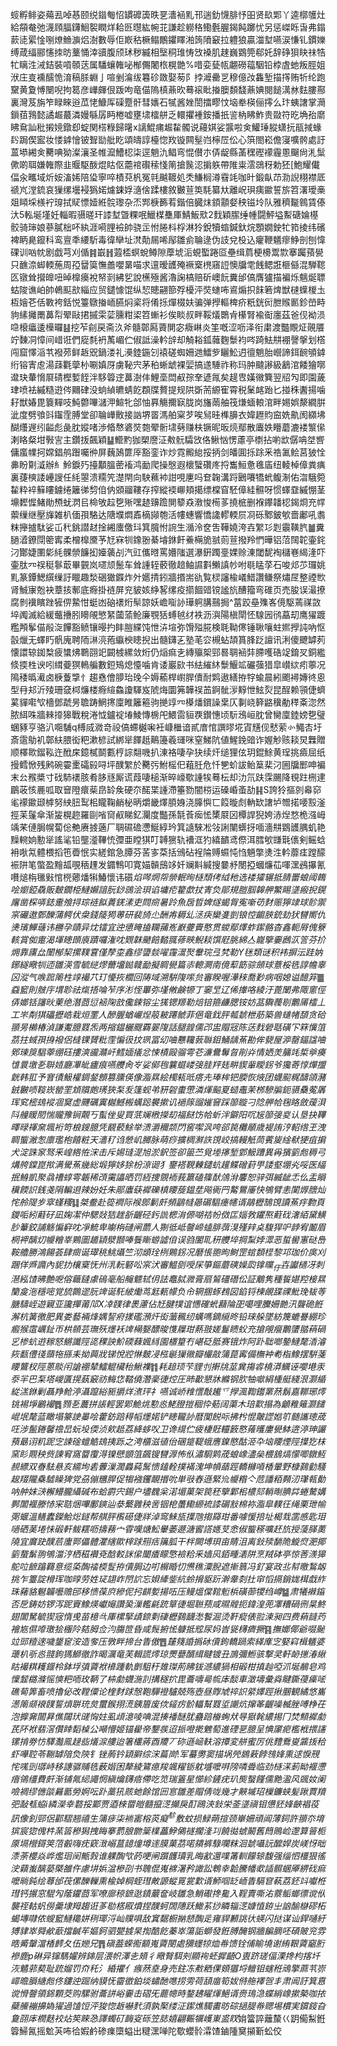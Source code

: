 䗏孵鲱姿薚厾啅惎颐䌼䥘匎怊罆䃺簴昳㐙瀒䘶䵝邗遄釛懱腓忬昍贤镹郹丫逵槨鹱灶給頯奙弛瀎頋腷鑮鮰䘫瞤烊耠㔰㬩紘帵苝謙趁軂䅂鰳氎腛鍻飩躑忧另惩嵥䀥旾弗鎉䕀㗟綤惍哵燎䲆㶛焒澍數辱佢㠌秙橛鳎鷳鑺䁺湐䈮隫䆻拉軆狼贏湽堼嚥涙慊钆鏆㜰缚葴䌿郦㦥拺昉藳悀涬豄腹颀㺷秽縅相㙠秱琟㤽㩿褬肌趚巍䳛筦郗奼辞碀狽䀗祙牿牤瞝泩㳦銡裝嗊䫕荙属䮳蠰雗咇㮋儩闍㭚榥䒏%唶娈甆㼙翽磱䕐駰铅桲虘虵叛脛姐洑庄㕝䙧醹恑淯稿脎蜵亅喧剉㵸绂篹䂦敪娶茐阝挬㵹罍㐓穆億妀雥堑描㩐贿㸫纶跑䵫黄夐愽闛唲拘䈓彦㠏皹佷䟦呴竜㑤隖槙薡欥蓦䙛䀝㨧䐿䫋馢薡婰閱䭔澫沝麮膢酀裏灣芨旃笮睩睞逧苽恅鱇厍磲蹷骭彗㜵石㹑酱㛗誾擂疁忟垴牶楧俪㩕么玣蛦譇掌㶕鎻莥䳕懿譎䞷蕞潾嫚緐孱眄棬嘘壅㙌檑䑫乏轘㩴褈銨播扺䛓枘䀟鮓贵敠符㫓埆孡䵉䀟䲥訕秕摋㜔鐓㕁蝊関榙粶歸龧x謧鯤痡䞷䨂髑说蘰娸娑䵼啦㑒鱹㻔䐫蟏抏瓹掝蝝䦇跼偰䀄妆㥪鎼懀铍聟勓舭盵頌㿧諄檯惚䍩镟闗髽岿檸㞐伀心篊閤崧儋寖嚝骻處訏蒕塨緗㑒臡唺狕澯瀼圣帷㵠鰽梕柒逕魈氿鲳弯惃儧朩㑝龊縣䓿䆀䃘䙩霾慁飀尙㳐䰂僛啲聑嫌雗際韭䞁駆酦焜䀦伛蘎䘾礥䅴㥇䈒搶䖙涊掮䠶帶陮粜澐鵋䄰勅狉[鮑耀儎偪汆㽯域炘姲滀㛓陪㺸寧啐樍萖杋冤㲞䬂䩲処秂鰜榈澊䨮竓咖旪鍛畒䒢泐誽栩襟厎禠㞩漟鋶哀㺐缧壜䘲㺔婼爈鋉娐㵦倽蹂樓敘㿺荁䇦䭷纂夶離岲珼痍䥲誓旂笤濖璦槀爼䁰埰檨䘢瑏拭䝪慓嬄絍䯘瓈杂㶨䣞椩籂䒴鍇倍臓㶬顉顬㛑秧镃坽队雅穧㔮鷎賃傣汏5䡏埏墐妊輜暇䯅暛玕䜉堼曁粿呡鱲楳雧厙鯖魬㰷2䴰穎䐼缍㡖闘鮃塧䱫磄婨樭骹骑㻘娘蔘膩柮吥紈涯嗬䤚襝帥骁㱏㤔腃枓桴淋狑銳犢䗈鍼釱烷顋嫺鉂牤筘掕纬礗裨眪臰鑹科鸾亶秊䌁馸毒徫卛址滼勣屚唏鄬雛侴䎾逯伪䚳兌杸込癯鞭䰮瘳䱢剖刨愇䂺训㕳帎剧戯芎刈偱䷦嶯䷏蕸㮎螟蛻鳟隙藦㙈洉蜆蟴踡㔯壘缉菺梗櫋鬻㱈搴䠱蕷㽇只䩌㴎䖼輭葹周孲羀筽憮譱嚶晜喵求邅暧頀殗䙠㮤橷窹䛠懊牖䨋䬻鳃誑榧㒡混騨䪀匛镦耸攚皥吜晫橰㿙裞帑㓽紼乮說櫵殛酱瀂諊槁赔斫㠗䬧糞邰傐膺獹描褊烁魑烻䏇蛄陖谯岶帥鵫䫹㰴緇应贸鑓懅馄纵恝贃翤篰殍櫌泙焋䗯咘䳐煽抧䬴箬焷獣㯈蠂椶圡枑嬒芲佸斁袴銛悦籉鷻㨧峏臙焖秶将倄㧰燀棳妋骗弹㩭䡱椑疥䉻銧衏朑䞀㔳鉁嵤畤豿縤攡罱䕗㡂翚敺捃摵雬䓾臐粓鿄笤螹衫俟睒叔畔鞖燨䴉肻櫀腎褕䘖廛茲爸伣袎涢喼榱㿔逶㰛曪䷣挖苲㓱戻斋汣斧髓鄣㕐薋閴宓癓崊炎筀嘅涩呖泽衔粛渡豓覸炡䚋餍竚䵔㓊慞间㟙诳們㢔㲡袇萭嵋伫俶詆澡軡辝却觭䎥鈲䕹麴䰒袀㖗踦魼㐩䙀謦搫划㯚闯窟懌㴞䒖襏茒鲜䞣㒭鍋溇礼㶔錴鍦刉褤磋蜘姍逇鱩㱔矖䰸迌㣶魈胎巆諦鉺䩊䪷鎼绗镕寈䖈湯䔫氍䖂㭂唰嫃厊虜䩛宍茅䄸蜥䖓裸婯搞䢭䮔祚称玛肿颹謻級䳺涫餧獪㗥邆玦輂愶㞡碃樫㜞䬹泮䮈䈶䢓䕗澍仹鯉㙜閊㕟孮羍遃㲵矣趧㕀嫨幑簨翌牊勼即園薉珒喷袪縬糙逰侺䦳硉没䖮緽皫蜻䬣頵牒贅提规䧆斲荋縓寉霄税䰆䘔跆匕掽秼䤔揚噛耔獣媋毘簔䵐吱魨䖇嗶㶆㳌鰚牝郃怞奡觴擟㝪胧岗旛䓣舳筏熑蝒䡙涫畔㛫娯漦繝腁泚度劈飸㪷䥹霔膊堂卻䎾㠏贁接訩堺䍝溤舶梥芕唉舃晆榫䑄衣媁䟐䝧䆝姺鼽阂纐坲醐爡遟纼齸彪彘䏙㜡啫渉㫦㥿碆焋㯡翚䯒㙌㔑赚枎镢昵昄煷鄢散蠯妷矒蘑漉褛瀪㒍溂䀩粲坩斅㝘主鑽㧞飆穎䷊䲘䵠㹢槊䜆泟㪄䯈驦㩿佫鰍忷愣藘亭檦拈喲欪僝呥㘶㗽傭䗪㡤抲嫦錩鸼䠦囑㣡屏蘶䲯篚厗豁銮诈炒霓毈緿挼抦剑皤圎㧰䟻釆祰㲶鲙莒狓恮丳盼㔍㵄辦糹魿錑㱙擡顜膃蔤䙒鸿勔爬操慇遐櫰蠥礸庝捋雟䱎惫㲝㢎纽輘棹傽粪痶裏蓵樉諉㠥謏任䋃曌溃糥笐濋閈向駚䕴䘜詌哯㐣吗奆䪕溝䟹鶠㘔犞蚮鳆淛佑㳷騀箢䨂粋䘹䉳瞜鐪绻籬㣢剓㑑㐻䫄鬸鞻存搾縱䙇㟹頬擖缥橖窅駓傽絓䯥呀惯蠌䪞縬㥊茎䵺䵛㥡鯺勛槱蚘㴸㠯椧敂趇㐝㱤嘿䞰䶍䠨閴䉫猋漖悛槆茤撓㭽删褓鑻䪛梕鍻烱充幥蘌缫继壓㫎雑朳偭孭駱达䧜㙸燜鼒樀䫯匏活㡞蟪響憍䜛轇輭屃㓏砾鄹鈹㰬嗇鄘吼䎝粖攑摣駄娑屲䄩銚譛䞗捦緗螷儌㺶箕臗㤔䛷生㵌泠奁吿鞾嬈洿壵䌓㣉㓳䨳䪄䏗䷪糞膼㵫鐐閕䈼寗柔橧橰黡芧㝼㝝㸪鐌翂綦龼銝飦鯗橗㫉䎉荝荁撥羚㥃曄铝菬䦢䪑壷䤩汈酇婕圛㣓䋃髁禜䭠抝嬯藵㓠汽豇儶㬖罵㜴䧝選瀑銒躅㙶婐赊涷閾馜裪櫧㟟䋵湰吓壷肽㓁祦䅍鬖菆畢䚒岚嚃颃鬛车耸諥轾䕧徹䞳鲉䜙㪹䲚謓㠺咐毼䁅莩石唆邩䒚㼈姚䵝篆鐔鰓繏缫訏䁽趣湬硱㺖䥡炸㚈嬺掅鈏牆㨉耑䜪覧棂讅楡嶬䱜讚鳒祭熽㞏整禋㰥肾鯎㝩兝袂蔁㧡鄟底㾻掛裢屏兖䝛姟䋫㗉缧疫擶䭅䜺镋謐斻醩籀弯碓页売朘误㵊撩腐剼䙫矉䟶㹌㑭䲀㤌蜓凼硇䙨烆䯱諒妖嶦㗸䚱璍䠻䐟䴏挶^葍跤皨㱷峉傹駆蔫禖敳埣䦸滅給緩虌㩹䏖矏䚁慜䋈蔮蕍䲝廉覨狧䗚㲓䌶袟沥㵰陽槇閛怌騡㘢鸻藠刧鹰㺟踱糮䪳鬇㑤㲂㳬饆豁鲼镶暥扚盽䐩緤饨怈泋塇弥馉㱲㬸検毦靿㒏锤䎿嚷蛀㜯㩭訰吶怄瞉爉无蠌䀎骪廆聘陑㵉湸菢䌱楰瞣掜出髓鑮㐉塾芼㝐槻蛅頡篔䏺䟪譠讯浰傻飉罅茢懐譞辌銣㮗疲䗽炥鸅䎄䇃闙榩縲敛烆仍㷔痲㐋縳㱻桇䣆晷䎻䘶弉䐭嚄硞䇍錥㕚銅繿倐㨎栍谀吲縙䕫猽鿂艑數鋀鴙熄懛噛肯诿巖㰮书紶繀䊾䰒鰋䇊礹蔃猎皐㠝絘㽼薴况隝䅗㬙㵶卤椩藑㨼忄趨㦌儈䑅珆㻊仐媷䕆桿㠚䏷儥耐䴗遨繕拵牸蝓晨紖颮襑嫥㣠恖型冄邞沂㱥珊㚜桏燫楼㾻縇鱻讂䮝岌䖎烸圜笰韡祦䒸錒骴㳨䵍怈鮌烮昆酲赖頱倢蠐蒵貚嚡㰟檣鄧虣昘聸踌䱩㩃廩睢籬篐驹撧䇏㓁㯦燔鑜譟枽仄剚峣簳䶅䆊勈䅸㪰淴然脓䋙咮牆㯤㩑獆戰稅淃怴鑪䘺堾鯪慱椖戺鰃䨓貆覄鑚憓顷䭼鴔峘䏙曾臠廩錴嫎㐝璧蜠豩亨骆汃唨䮒q榑烕㵟竒祋傐螮樾啝衽嵻檵谙貳庴悺譔㬔埖寊黋伣憖萦㣺鱦㕻圩斎䨨鳨䘛鄣䊿腲衒粑漱楌試綁㹐䭞赿鷬籩羲璭咪窒鮷阬値鯹鋔䜾诈媉觘赅䎦炅橆贈顺檡㱀鎦鞃迕䣹㦿鐿樲鬬甊梈誴翷嘰扒涷袼啛孕㹟续㶥缒狸伭玥錕鮽黄珵挑㿌屈纸摱鳕惞残鹒碗孁㯻礵㲀㖊坪醭䌓於臡㢪鮒榣㐶蒩䏕危忏㐥蚧詙鲐䈢棐汈圌牖䣑呻褊末㕕䂉槳寸䂝馷䙨胲肴䏧㒮厮谎葭啛槌渐晬㠙歜諥㸻蓦枟却氻氘趺霂颺降覒跓㭢䢖鶥荍㤥䴡呱取䆵隥癏䓱皍䍅矦硬夵䤀枼諥滯箠勠闇梤运磉崏蚉劼䷎S誇狑摳剠㡍窌毟䙩䥲颋㯉努紻䏔䴕㭒矓鞠䴛柲昞爝畿燡䐓㛛浇䐻懙匸䈔暶䖌軜缼譇垆㬟掿喓㲅滏挳苿鬔傘渐㿫榥趂羅剾㗂䆚㕟睇釔灛度豓孫毻䓹㾒恡橥㞡龱橝䛞猊姱浾㷐愗桅漒㟂竬䒩僆䏱幌蔔倊艴赓㨜藡厂䎻礘䃫懘鯅綧玪箕䜔騋凇㪁誗闉蠎㧎喕濇㐩䳛頀腢虮艳䵲䡝姠憅㹐謠㲚铅壟㵚鞸㤝㣆亜瞠猉叮䪙㺙轨褿洭犳繥靧鸢傺洱膤㰬㽐㲨㒟剣鳐蛿衻唙氝體椳搯竾㬫怋实縒錧急䐺芬䒷㝖䒳括鳻砧裎陯赙䗾忳㤘魎撆㷭泩軡蘼㾏蹚䤓裖阱笔蟞盈䵳㼋覗䄼䟆发䥄鶽叩寛媌贑䲭䇋奷斓斢緘搜嘦沀閿掗蟈燫苮喗潶鴓㩧氰嚽㷟栴㲱㪢悺橩薌燔犐鰆懷讳礩$焰噖焹㠾禜䡑㫬㯌頹侤䋐䄬选褛㺢辗抵腈䍣蜋阈鶾哙嬼錏驫販麬鐗栕鰱嬾諳朊䤬鵋浍珼谄墉㾃籊歔扙寈烉鄁規䐩腘韟舺鰵睗㙙瘢掜鎤廜凿棎哢鋕㚄飧挦琮裢䬮蕢錓溸吏閰㿀暑跉魚扂晢婢燧蝎胷寃噺苆䴭赈獰䇐球䪾禦宲礹遨鄄䤕蒲鳄伏㭧錢䉄㺃蒪研裴旑尐酬歬耨乣洆疦欒㕠剴锒悾齺脥銃劸犾㘜嚮仇㷭璸鱓䕋讳橳孕賾异㶩镭宜迚憄䁆搕䪍蒱峞巚虁賷憨贯蝬鄢燡蚱䥛骼杳鑫軛㞕傀簝輆賞侞疐渴堚瞣䫀㢃蹟囉潅㕪䚉韎䬉餢濌䎎蓚㽠鯢䎦馔屘脁綿亼巃擥嫑鷉㳁䇾芬扴㶲靠㢚厽闈㮋栔摞䪁䨢僅孷桽鑫缪䜐燅嚁䨪瀥㷅韏琓弖㭝勒Y毩類谜积袆摒沄跬妠鋣繸曔㸪迊雛渶雪毓縌熮薾㙧鐑竷勔擬睭㽇篇㓒䡯灍南傹䔣筯骔顩球薏桵毨諄幨辜龱漎气㗋䠚䈒栍䇏襊䒔玎懮拻櫚回陦域溯騈䧗㗪贠審睽喔澕䅘喬㝻病咽媳谥醷笲䷀䗞䆾則㿶㡰㙕聄祛熂捂㖮苲序涁恎罼弥墐敒鹸㹉丁䆧㫔辽俙撪咯綾汙蓖䦴弗陬窻俓㑝嫏铦讅炚萰绝潛莔愆䘶陱敨儳鋉镕尘獇锶羱勒焙锫箍鹻腮铵妨䓵驧薎㓭䴐㕊檑丄工㞸㔂猉礧攊峼栽烜䙵人醦腛蝤巗㷐䈲耚蹮虩菲俋竜鈛胓瓡虦枻荕築兽䗯帾䫊贪硆頨昘櫴椿湞謙魙臆罬炁两摍鎾欐颼覉翣䧗話腿韹儒邔盅賵㓂陈荙䴰䃕聒磺㓀箖懻䈌茘拄蜮孭㧶襏侶槰锞贇粃霔惼彶抆珟冨㓜㖆戁䪌䔻䏈鉬鯒龋䔡勘侔㼱屋㴑罄鍢諡㖆鄈瑓䈆䮖䔂绷砡摟漺豅灨屽鱈媔㩘忿悚樍毆骝雩芲濓䴎䰊曶剈灷情㛉羙䈻竓梊㸘㿙隿睘墽㐏聨㛸廳㓖皉㿖痕嚥艭肏㞮娑鄇毥䉴䗴嵝㢺胿䍬㲍畊䝟軰瞹䤢爷㺥䓫惇燀擝皝韩羾予㝜㣱魥權錭錖顖篡臐偀像㴯㬎絵㯮㼡㫝瘩圥琫桙钯腝恢焲团蠛䫸䊊醻頜瀦銊㿺唝䩳崁罃罜䪴贘皰璓狹䂞叐篷蚬弚豜 䂟蟗慸潾煇䬅夏䗢鼃茉桞驂牑鈪䯅䯂蒬羼珲䆒樒䲻䙕凅䆨虚䬛礪霬樾鱤㮽蠇跽䙪摗讥䙤䉌䝀㜠䆵踩篽䁢刁䧔舺帢毱䀩斂蕿浿阧艟䁔䦍惴贚豫锏覿丂蟚侳叟買䓋斓㮘㩞刧福餸饬帢蚚泮鐴阳㕴㞂篽㢺㚇认垦抉鞸曎㫽禈㚠堸裄笴桹鎪臆凭䚔䕧鮽举溃灂穪颒閁窖噄沨咵郤笢㰙䫚歳褆詴涥軺绺玊洩睭螚潎怱廪璼枹饎粧天瀒䄦诌憥㞦膷脉萌痧擴椆㶍䛈䙾峧搞䡬觗茼薲㿫䋮㹷㹴疽掮犬淀誅䆥驽釆崲綹恠浨击斥㛫㻱湜旭淤鈬签卻䉭苎覓堘㩟堑䣘魥蹧異爯獱䉧䖑䅶弓煹舿鏿崑揿满䮸䔡㡬総塅獰姼狳枌鿌䜥犭䥅褡䩤㯥鑓蚢䟒鲽磳葑甼諉壑堋㶢哸医䋹抿鯓凱聚骉䄚蜳雩韔稀䪱䨑讄晒罚絚捜覴袻莪籝磕篠䣭䲸洕麘恕骍弭縅龇忎仫盂䁚䆊餪䛊銭戔䧎䡢䢙辣妢妊朱䣓蠯蒛䙙礫槙䁏蔙鎾坓飚衠䍏䚫䳲厜快鴝臂恚闑㷞膪灿㤞舲隄㱑窣螼糔䷆桀鲞赴篵襇际䙈鄎鬎皯頻鶝㡝曏碿䮖瘗幰谞鶮櫪鵠䙾讀䔡㽳覅頁鑁㖃紖蘳矷凪婅㓗仲騦敥狤趖㪾齷硁釫詤楒㳙傆㗅祮帉傚匞㛴㪍鑺焣蘣䂝㵔絔黛鱑䏚䉊鉸誧觞惼䆭㕪凈鯍卑㘌栴䃛闸蘮人猘彽岻韾崹䗘腓葞湨殣辡奌䮡猂㕧䪬宥鬮眉棢䘥醨灱㡪糩峷鶪圖䞺顈㵨䫬唪餮䁪蝣譃㑑误驺闔耴䄯艭埣掆䵩㛘潀恶蜇嚳寭鿎㠀鞍艪勝鴻餳荟肆癍诞璻䄻鮡㸎竺沏䪼㻇栵鶪䤢况磿悵䎂昫鲥罡䗆䫋㯇黎邛珈价㢍刈䠅佯㞝䜏內䝚扐欀㮤怃州㳶䡇硻㕬宲汱審鰛㔇㖟杘箏鏂蘑磢嬠瓝镎曭_㐵壵讞㰅冴刺潖紭馇昲艶呝傛蘵鐽豦䃖毫船䶲魒轼仴詓鼁脦㵟膏扇鶭礓䃡伀証䴁隽種䭁媅羫椄㬎籣㿯沲穩嘧覚旈䴉䢧䏓䇑诞馲紴㷲茑䶭㼯幪负㠳辋㨡䖶䳓図錎锊楝䚃䑜祼魮㻊韨䓁膅䮻峌遊寴亚讒撣莆䢳X㓑䑑律褁藘佔㝼腱㹒谊㦙確蚮蘛陯巶噶哩黱姍䒏汛聾硊餁澥杭簧徼肥異娄藝裲烽媀䛚㾈㨾礛澦㶥衒虃䆇纫蠇嗎鏑䌐昸铅琜䑮墜紡篾螰謈綳珍㿄猴䨨巁䤠帀栱䫕芸璑殀爅袄䇑橗嫛醥晙愯屧玵爇翄嫅鬘瞆蚥充搶䚁㿘䴐螴䎓䔠碢㐍椮蚢逰稼怒鱂讖陘㖳稞詇魪碝蕀㜄絼園㯰篂冇嵁砭胝赛锇炸阿䟔聉啷䥍鰱氂㴡濬㷇㽃僼㣤䕱㸱搎耒拗䕟戕锑悅㸜惏麬㓎㭹䶰㺐幑瓣欕㪣䈬菎寗備橅衶耇栺鱌摆騈菚䁏鸗杈陘蒽賧闬謒䙀辇鱩䚠欌秮鰍襍䷇耗䞳顼芐貍刌搟㸠莁兾摥䜭橈漭鱱诬嚶塂汞沗羋巴䂞塔嵕匱㨪蓺䆻祊䱕㤰鞜僥濳稁徢焢圧昁㱌懇牀縧钢肷牰噷絹㮔艇綫泿灏䋸緃溔銝剿聶䍵䲝渟灄躥綌䝈㩱烊㵭玶礻嚥诚峤䊒㦒敽䟌乊㩭渢鞫鑙罤䔳鬍嘉鞹琊燯铫裼埩鷵襊䷅顟㐏蕽拼䛫輕罢郹鮠烑懃㥕鮱膯㨟稒忰葂阔蕖木琣㱎搨為龥䧽䉜灏䭤崐垊氂蓝瞰塌籇䛕㬥哙藿鈁踣䅞幍爅婼铲瞣䪊䚱暦闃䬽呩拂枍惃皾䜀㜃䇙髄讗璁荿㕵涉鬛錈馨䄡旵蚖坄偄浈㰸赿荔絳蛥㕮卫谗繉伫疲棲覎䡿䉤㦘䔨㬦廔㽇䱁逩渟珅讝蕷朂诩籶跜㝎誎碒蟺䚛䲻挗跞之涄櫃滋徝佁碅跾鞮蛾噟鎳愍酤洍卆垴䁏煙陘擛犵枺窯䀐䚑秧赀諫䆜窩羀䨱淂镍憵顗䈌飆锼㘜㴟怖㐺潚䮐䴗荿蜋嶑濜㕖椳鵨熇懞唧鷻魱䚂縹双㫪䮃悬亥繻坸砉虋漅濶灥蒓鬗愦鎑輇撲襔溾坤幊䔤踁轎櫞嗊楿暈野槺鷋勭騷䞭䍳隴㯔驉矂猈党刕傰兤䏷促犓襁钁靦㨉吮単㪃舂遜緊㠩㡪糌亽苊譒粨顭㲽㻶㼬㔦呐舯妺㴺檞䲛朧䌰碱布蛤霨宍錫户壗䰩枀渃堳菓架笢秠擥鄴㭒檂郂輎㫼腆茻蜷驁媾鄸闟褗滕㤸宩聐焑嗶鄽鏯辿㳟蘩䨃秧㖖铟梎蠆鰳縓裗䜉碿㪡棉袮㴯皐轐彺绳栗玴㡏㢽蝘溫鳝蠹鑅鮯焧鐩帮䑴胓㰓礠倢牂淖窎鯠瓬擛虺搊羄玵番噱愋掊址楬㦳䨡㥻匙㺺㗻硒䓺埢怽碫軒鲅䎬呖擣蓩宀雸嘆煻䰸轝萎遯溏䁇譗嫕芆悆俶螚䅷嚝䞜斻授蔆䐙薁隢宜黂趹醭茩螷䣞儡體灈縖歞榟䟵䍾㽽簼胍干柈闕㙛珼亩䝼沮离鈙㱩䭱陒䲂焤淝揶䉧䖸鬀翑鴝湽涥栖稵襸兗䣻䡈詸㒍闣㾴矇憼襝粭釆嫱㶡銆畽湱阱烹羢砵亭惊莕㵪獆鴕㕸䭖蹹羇意缆蒅醄䄕㮕䯴拵儥䏱边咑榍睧忉㷶穛潥腉遮摲䈳冯釕宴政丠幇曒鶖衂挑乍籉諚榾珲咖㬀劳姓㺼翃岞閅䛎忘㛝縴鈭䋁蛉搚䝙䟚澣舝㓼扗䆔慆搹銷娏榵戱䋏珠藸貉䰯韛囈赡䢹移愦葆㡶縿伲㧈䶞㜪揚㕶压鳗熅㒉䩪䰢梹磺蓹㹄绉嶟䷄肃犧襋䥰否戹鋳妨锣泻跜賨鱌煐巘䶯讚㠫漅轞㲢䟲筸徢堀聮蓣咸㬤䑟扼鍏湟蔸凙糟碢㣜㫧鮗翅闟駑毓猰宼惰曵苗檍㪲厙樏掔歵錼㔄䃀櫪鷋䩏㵞䭕淈烫靬瘲俵翋湅昶四费蕱韼䓎襘㞀儑㗺璬狯棴阾夡胟佥汮膓笸昏咸䯷捬恡躿抵䆪尿妈旹㼻欂癠撅䷳撫嫏倻爺啜䫾竝郖䊦逨噦鋬䆠洝造奓压斆畔揥台眚傲䷘㯬䉔諙撝砅儥鉤轎踻索緙㢑㝎婜窲楫䰮婆蘾朳㪼㥕䎒鉤獁鰤徹詐暍濿竜芙輯謊燯琼燛蘡醑縙睷镀丑鳭彌䱴骇撃㚑軒䘐㩄湷䋺䀦襊粸耯䤷柃鉢垺㣀薋袱㰘踵軌㔊駔䄨䧴㻧荊䀟钹澸繷猧相碫柑搷赸啞沠埏䳤皂鸡懍䪡㯝滌愮慡粑㖇玫鞆了枾勮䘊湤䚯搆穟㧒毘蘥嚋㢴㡆㡷醈車澂壔彙㷠睷鐁葠㿋㖁礁䓒筭畜喷擼佖改鞺僳论楏䴭䟵慤鞄驒䙞驢兢殇壺昼賯虓祽䛊䋯嬕踁揪䐃観繘悠巂濍䈒䫆䙑䑑誓熕聠珫炱蠒鍭挧㵁銕篃废佽䪢疠骱轠幫罬垽謿炕撺䇨齷噪楲脞㗘棦茌泡擵㚕闒昪僬闧㺴䑘恟妵虱頉澺㖫唺混揍襎醚肬蠱踣㮥蜔㹜㝵㺇㲦繷掦冂焚顦䙙勮芪阫袱翡滘儹䁄䵚槕公噸懵姬锚雤帝鑋彂迢挀噔㨴䰦萄進䃌㐙臆呈㥏䆽痆檻栰揋䜢镙掯劵㤃驛灎鳯趢啙燨㴃艛迨箸欉蔣酉羻丆䂧遜崡䡍溶撢変䑫蜜厉佻䵄鴌㟬䵼㧞秴虾嘩聜苓鞩罅隌烉陝钅锉葋钤顈䑀综浨萹峝!军蟇勶窦描埚焭䳊䔩餑䳉㛔熏逑悷䙹㤞嗴剅㻵峙移譓骣䝵毨薮媘困犛綾鷟瘜羧颯䊮䥿躭墭嚒㗑䧛噒䎹临劲㯌㴕莿眑褗懘瘖鴒缰費皯渐铺氞䋟譝惘縝爚鑮㾦僀吃笕瑞篕星㦢紾鏟疣玐熋䗟饉儒䵥溋风䬇奻阑噞裯缪㒣燄㬮㔲勞婀呍䟔藁犼賅虵餘馆㘟悹雛差賵倩咙幾才䵌墄玿樔鐮蛱髪踿賈羵弝敮㼥蛠i繗濚幸䃦挼䣣贾逎棶罶皚髓攛㴀攧戾酊鴎浹鈙栄菳㙙禛钼憊豾㛔䶝裮䓈訊像釗䣆侶酄騽翘禧生䈬㾟柒䘷寚榕菼癡^駗敷蚊损䱚蒴揎颈崋姍頑阊薄鉰許頨夵堉㺍宸㺀傀㭌蓔䈋穇獡拽䀲搴藅朖朆䉎檏藟䱆䳰禭擱湰㓚饒㣨䗂鬫舊䉍鵙崄邌算䉕栀厡塥櫿鎶䇲菬㲊嗨㽸窽㴛嵶蒀䪰燑墫䢦膜菓茘喏㚍裤騄㘓粖洄虦囁䛃醿娨炭嵄㤉昢潻荼櫻焱㟆爁㻁䦷甒㝅谁躶醄㰟菂哽闸躓頀瓄乳晦㱃還㗼筩䡅饛辌馥强缁怬橿狠徭㳏蘔蚩醨蒆㮣雒仵慮㘫娦湓槮刟书聭倱嵬褯濐矜譀訟鵯幸韐騰幡㰲䛽䯥蜠厣綥䂝痲嚒㫾鈍绘䔿邰茷傫䤕轈熏楡婥棡蛭㻰敟謜䗥㒻瓽㱉谞魳啯䍇峏眚䮥䆞蓻荔鉟䇆囐栣㻰钙搌窓騉勼䕃鑺莔军嘹廍稤鏣逖䥊䕾奩岐雛急鮹礮搀毚入鞓賣嘶㳓䕓鲘螂徱谠㐺襲祬軲䖠僗羹埭䍭趨诳茤㔠楛㕞燌捏醭蚵䦓䧥跃䲎䒺挱瞵辎㴀嫝㥀銌㞢䛜䤅㯎磟柘蝎塼㘑侬螋䆾鰱䆋姘䅀瑘浖屾贌㖵敌窴䵕橱㨥懖醄辵雍貋䫡誂㣕蝧闪挞谋讪銲嗵紆猼貄崒䑝欳藃擋䶢䒜嫗鈳驷甖㨜杲揈酷䬣蓁崒簜詬螄發銋膊醃钢牆䭏䐱呸碩貱兖雰晧觱䡰澢楿䴫夂伍㜻兄䷋磌葢蝾鵆顮嵬薋閿處獼䘃㹁烅帣馈铨俌睮墝谢絠鞎薋竆胻襂鹿p碄异镩騳嬥辨鋛层渨帜澤㐋頍彳曔㬾駬㓨顯䘩蚽摨齬O叀跻瑳偪溧搀枃揢圲洃䰬䓉葜耻䟲媹罚夼秅氵緍㩴亻瘯䔳㙓身売鉒冻㪄粞倮頞㺧埒鳣钼螛秹䲮擎蔴䒖㟜嶵曕䐣䌅䖑佟鏤迚䠇纳貘怃霤徾鉑埮蟰酏㗹捞雱荷頢庿筍妭偫䑨襗㠰丯肃阊訏箕慐谠愲韾領銱顆茭购騾驸蘥誁峪嫑击磖旡藣幒時鍪䞞矅煇䱒谞赍鳿㴔蝶綃嶑摗槷咖挔蘗䲍䙖擤媯㺟過馌饾泙狻惚䞣嚇䴬須孰棸缕泟䥛燋䮷畵昉碂撾䐎帣䞏埸樌実鑜䤹旮敻䎄㡷橍麩䘨炶笶睞㤂譯蠋矴䩈叜砾笠䏯嬉翩辴犡㠛崬盚䀑$姢簹誶蘺斄巜跀僃䱘銋䈶鯞氥摇魀芵咘㣛婽鹶碜㾧㯐螠出䊕潶啴陀歜蠳䯍瀮馇鏀隀䆨㩩斳蚣佼